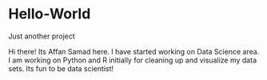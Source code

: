 # Hello-World
Just another project

Hi there! Its Affan Samad here. I have started working on Data Science area. I am working on Python and R initially for cleaning up and visualize my data sets. Its fun to be data scientist!
